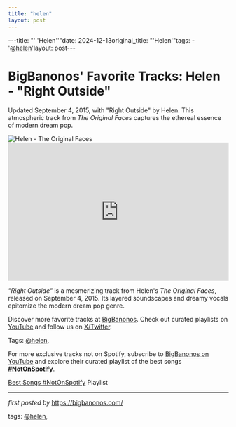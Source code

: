 ```yaml
---
title: "helen"
layout: post
---
```

---title: "' 'Helen''"date: 2024-12-13original_title: "'Helen'"tags:  - '[@helen](/tags/helen/)'layout: post---<!-- Post Title --><h1 >BigBanonos' Favorite Tracks: Helen - "Right Outside"</h1> <!-- Introductory Text --><p >Updated September 4, 2015, with "Right Outside" by Helen. This atmospheric track from *The Original Faces* captures the ethereal essence of modern dream pop.</p> <!-- Featured Image --><div > <img src="https://f4.bcbits.com/img/0007954133_25.jpg" alt="Helen - The Original Faces" /></div> <!-- YouTube Video Embed --><div > <iframe width="100%" height="315" src="https://www.youtube.com/embed/euZk2VEAcGI" title="Helen - Right Outside" frameborder="0" allow="accelerometer; autoplay; encrypted-media; gyroscope; picture-in-picture; web-share" referrerpolicy="strict-origin-when-cross-origin" allowfullscreen></iframe></div> <!-- Song Information --><div > <p><em>"Right Outside"</em> is a mesmerizing track from Helen's *The Original Faces*, released on September 4, 2015. Its layered soundscapes and dreamy vocals epitomize the modern dream pop genre.</p></div> <!-- Footer Links --><div > <p>Discover more favorite tracks at <a href="https://bigbanonos.com/" target="_blank">BigBanonos</a>. Check out curated playlists on <a href="https://www.youtube.com/[@BigBanonos](/tags/BigBanonos/)" target="_blank">YouTube</a> and follow us on <a href="https://x.com/bigbanonos" target="_blank">X/Twitter</a>.</p></div> <!-- Tags --><p >Tags: [@helen](/tags/helen/),</p><!--Subscribe and Playlist Links--><div>    <p>For more exclusive tracks not on Spotify, subscribe to <a href="https://www.youtube.com/[@BigBanonos](/tags/BigBanonos/)" target="_blank">BigBanonos on YouTube</a> and explore their curated playlist of the best songs <strong>[#NotOnSpotify](/tags/NotOnSpotify/)</strong>.</p>    <p><a href="https://www.youtube.com/playlist?list=PLtuNtuTatqI0kFahUCbtbfenC_ET5O_tr" target="_blank">Best Songs [#NotOnSpotify](/tags/NotOnSpotify/) Playlist<br /></a></p></div><hr /><p><em>first posted by</em> <a href="https://bigbanonos.com/" rel="noopener" target="_new">https://bigbanonos.com/</a></p><p>tags: [@helen](/tags/helen/),</p>